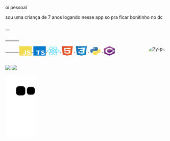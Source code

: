 oi pessoal

sou uma criança de 7 anos logando nesse app so pra ficar bonitinho no dc


 <a href="https://github.com/isa7y">
 ㅤ
 
 
 ㅤㅤ
 ㅤ
 
 
  ㅤㅤㅤ
  <img align="center" alt="Rafa-Js" height="30" width="40" src="https://raw.githubusercontent.com/devicons/devicon/master/icons/javascript/javascript-plain.svg">
  <img align="center" alt="Rafa-Ts" height="30" width="40" src="https://raw.githubusercontent.com/devicons/devicon/master/icons/typescript/typescript-plain.svg">
  <img align="center" alt="Rafa-React" height="30" width="40" src="https://raw.githubusercontent.com/devicons/devicon/master/icons/react/react-original.svg">
  <img align="center" alt="Rafa-HTML" height="30" width="40" src="https://raw.githubusercontent.com/devicons/devicon/master/icons/html5/html5-original.svg">
  <img align="center" alt="Rafa-CSS" height="30" width="40" src="https://raw.githubusercontent.com/devicons/devicon/master/icons/css3/css3-original.svg">
  <img align="center" alt="Rafa-Python" height="30" width="40" src="https://raw.githubusercontent.com/devicons/devicon/master/icons/python/python-original.svg">
  <img align="center" alt="Rafa-Csharp" height="30" width="40" src="https://raw.githubusercontent.com/devicons/devicon/master/icons/csharp/csharp-original.svg">
  <img align="right" alt="7y-pic" height="150" style="border-radius:50px;" src="6">
 
 
 
  
  ##
 

  <a href="https://instagram.com/isa0fps" target="_blank"><img src="https://img.shields.io/badge/-Instagram-%23E4405F?style=for-the-badge&logo=instagram&logoColor=white" target="_blank"></a>
 <a href="https://discord.gg/hWP4XDaEjY" target="_blank"><img src="https://img.shields.io/badge/Discord-7289DA?style=for-the-badge&logo=discord&logoColor=white" target="_blank">
 
 
</div>
  
 
 ![Snake animation](https://github.com/rafaballerini/rafaballerini/blob/output/github-contribution-grid-snake.svg)

 
